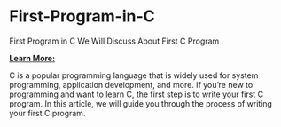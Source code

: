 # First-Program-in-C
First Program in C
We Will Discuss About First C Program

[**Learn More:**](https://www.scishowengineer.com/2023/06/first-c-program.html)

C is a popular programming language that is widely used for system programming, application development, and more. If you’re new to programming and want to learn C, the first step is to write your first C program. In this article, we will guide you through the process of writing your first C program.
